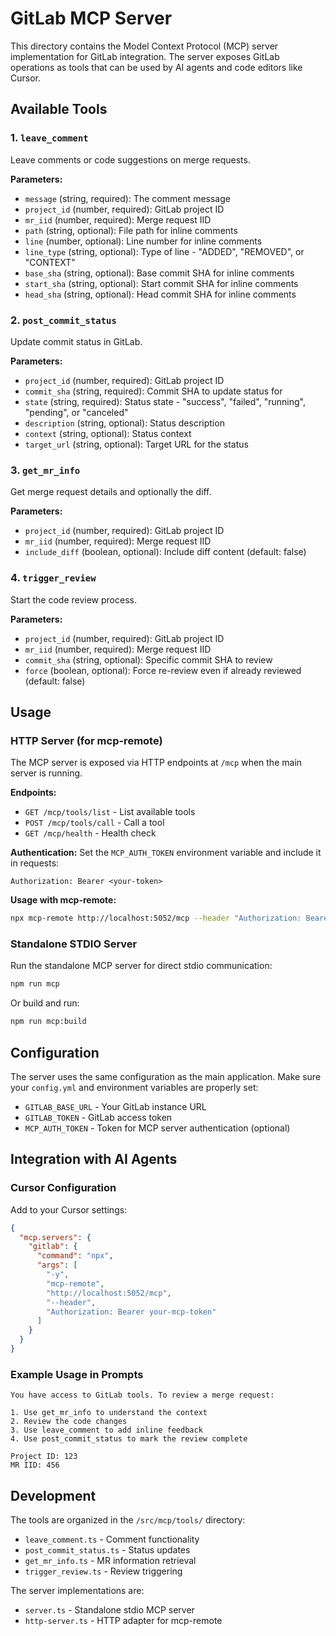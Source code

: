 # GitLab MCP Server

This directory contains the Model Context Protocol (MCP) server implementation for GitLab integration. The server exposes GitLab operations as tools that can be used by AI agents and code editors like Cursor.

## Available Tools

### 1. `leave_comment`
Leave comments or code suggestions on merge requests.

**Parameters:**
- `message` (string, required): The comment message
- `project_id` (number, required): GitLab project ID
- `mr_iid` (number, required): Merge request IID
- `path` (string, optional): File path for inline comments
- `line` (number, optional): Line number for inline comments
- `line_type` (string, optional): Type of line - "ADDED", "REMOVED", or "CONTEXT"
- `base_sha` (string, optional): Base commit SHA for inline comments
- `start_sha` (string, optional): Start commit SHA for inline comments
- `head_sha` (string, optional): Head commit SHA for inline comments

### 2. `post_commit_status`
Update commit status in GitLab.

**Parameters:**
- `project_id` (number, required): GitLab project ID
- `commit_sha` (string, required): Commit SHA to update status for
- `state` (string, required): Status state - "success", "failed", "running", "pending", or "canceled"
- `description` (string, optional): Status description
- `context` (string, optional): Status context
- `target_url` (string, optional): Target URL for the status

### 3. `get_mr_info`
Get merge request details and optionally the diff.

**Parameters:**
- `project_id` (number, required): GitLab project ID
- `mr_iid` (number, required): Merge request IID
- `include_diff` (boolean, optional): Include diff content (default: false)

### 4. `trigger_review`
Start the code review process.

**Parameters:**
- `project_id` (number, required): GitLab project ID
- `mr_iid` (number, required): Merge request IID
- `commit_sha` (string, optional): Specific commit SHA to review
- `force` (boolean, optional): Force re-review even if already reviewed (default: false)

## Usage

### HTTP Server (for mcp-remote)

The MCP server is exposed via HTTP endpoints at `/mcp` when the main server is running.

**Endpoints:**
- `GET /mcp/tools/list` - List available tools
- `POST /mcp/tools/call` - Call a tool
- `GET /mcp/health` - Health check

**Authentication:**
Set the `MCP_AUTH_TOKEN` environment variable and include it in requests:
```
Authorization: Bearer <your-token>
```

**Usage with mcp-remote:**
```bash
npx mcp-remote http://localhost:5052/mcp --header "Authorization: Bearer your-token"
```

### Standalone STDIO Server

Run the standalone MCP server for direct stdio communication:

```bash
npm run mcp
```

Or build and run:
```bash
npm run mcp:build
```

## Configuration

The server uses the same configuration as the main application. Make sure your `config.yml` and environment variables are properly set:

- `GITLAB_BASE_URL` - Your GitLab instance URL
- `GITLAB_TOKEN` - GitLab access token
- `MCP_AUTH_TOKEN` - Token for MCP server authentication (optional)

## Integration with AI Agents

### Cursor Configuration

Add to your Cursor settings:

```json
{
  "mcp.servers": {
    "gitlab": {
      "command": "npx",
      "args": [
        "-y",
        "mcp-remote", 
        "http://localhost:5052/mcp",
        "--header",
        "Authorization: Bearer your-mcp-token"
      ]
    }
  }
}
```

### Example Usage in Prompts

```
You have access to GitLab tools. To review a merge request:

1. Use get_mr_info to understand the context
2. Review the code changes  
3. Use leave_comment to add inline feedback
4. Use post_commit_status to mark the review complete

Project ID: 123
MR IID: 456
```

## Development

The tools are organized in the `/src/mcp/tools/` directory:
- `leave_comment.ts` - Comment functionality
- `post_commit_status.ts` - Status updates
- `get_mr_info.ts` - MR information retrieval  
- `trigger_review.ts` - Review triggering

The server implementations are:
- `server.ts` - Standalone stdio MCP server
- `http-server.ts` - HTTP adapter for mcp-remote
